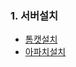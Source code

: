  ### 1. 서버설치
 * [톰캣설치](https://github.com/Jaewon-An/Server/blob/main/Apache/01_install.md)
 * [아파치설치](https://github.com/Jaewon-An/Server/blob/main/Apache/01_install.md)
